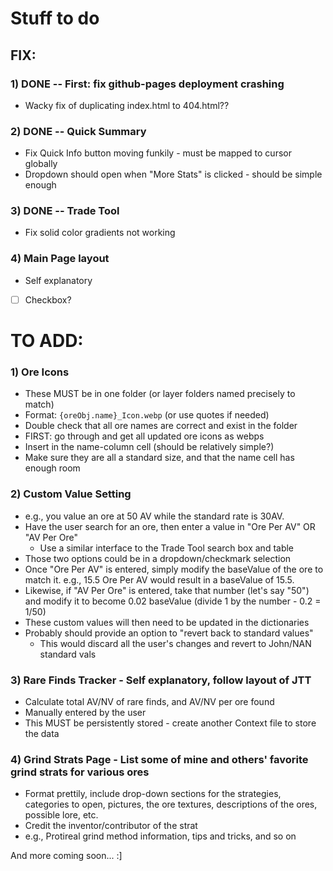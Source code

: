 # Stuff to do

## FIX:
### 1) DONE -- First: fix github-pages deployment crashing
 - Wacky fix of duplicating index.html to 404.html??

### 2) DONE -- Quick Summary
 - Fix Quick Info button moving funkily - must be mapped to cursor globally
 - Dropdown should open when "More Stats" is clicked - should be simple enough

### 3) DONE -- Trade Tool
 - Fix solid color gradients not working

### 4) Main Page layout
 - Self explanatory

- [ ] Checkbox?

# TO ADD:
### 1) Ore Icons
 - These MUST be in one folder (or layer folders named precisely to match)
 - Format: `{oreObj.name}_Icon.webp` (or use quotes if needed)
 - Double check that all ore names are correct and exist in the folder
 - FIRST: go through and get all updated ore icons as webps
 - Insert in the name-column cell (should be relatively simple?)
 - Make sure they are all a standard size, and that the name cell has enough room

### 2) Custom Value Setting 
 - e.g., you value an ore at 50 AV while the standard rate is 30AV.
 - Have the user search for an ore, then enter a value in "Ore Per AV" OR "AV Per Ore"
    - Use a similar interface to the Trade Tool search box and table
 - Those two options could be in a dropdown/checkmark selection
 - Once "Ore Per AV" is entered, simply modify the baseValue of the ore 
 to match it. e.g., 15.5 Ore Per AV would result in a baseValue of 15.5.
 - Likewise, if "AV Per Ore" is entered, take that number (let's say "50")
 and modify it to become 0.02 baseValue (divide 1 by the number - 0.2 = 1/50)
 - These custom values will then need to be updated in the dictionaries
 - Probably should provide an option to "revert back to standard values"
    - This would discard all the user's changes and revert to John/NAN standard vals

### 3) Rare Finds Tracker - Self explanatory, follow layout of JTT
 - Calculate total AV/NV of rare finds, and AV/NV per ore found
 - Manually entered by the user
 - This MUST be persistently stored - create another Context file to store the data

### 4) Grind Strats Page - List some of mine and others' favorite grind strats for various ores
 - Format prettily, include drop-down sections for the strategies, categories to open,
pictures, the ore textures, descriptions of the ores, possible lore, etc.
 - Credit the inventor/contributor of the strat
 - e.g., Protireal grind method information, tips and tricks, and so on

And more coming soon... :]